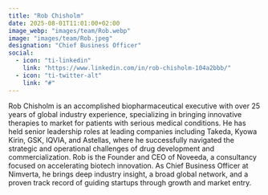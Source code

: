 ```yaml
---
title: "Rob Chisholm"
date: 2025-08-01T11:01:00+02:00
image_webp: "images/team/Rob.webp"
image: "images/team/Rob.jpeg"
designation: "Chief Business Officer"
social:
  - icon: "ti-linkedin"
    link: "https://www.linkedin.com/in/rob-chisholm-104a2bbb/"
  - icon: "ti-twitter-alt"
    link: "#"
---
```


Rob Chisholm is an accomplished biopharmaceutical executive with over 25 years of global industry experience, specializing in bringing innovative therapies to market for patients with serious medical conditions. He has held senior leadership roles at leading companies including Takeda, Kyowa Kirin, GSK, IQVIA, and Astellas, where he successfully navigated the strategic and operational challenges of drug development and commercialization. Rob is the Founder and CEO of Noveeda, a consultancy focused on accelerating biotech innovation. As Chief Business Officer at Nimverta, he brings deep industry insight, a broad global network, and a proven track record of guiding startups through growth and market entry.

